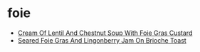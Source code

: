 # foie

 * [Cream Of Lentil And Chestnut Soup With Foie Gras Custard](index/c/cream-of-lentil-and-chestnut-soup-with-foie-gras-custard-104751.json)
 * [Seared Foie Gras And Lingonberry Jam On Brioche Toast](index/s/seared-foie-gras-and-lingonberry-jam-on-brioche-toast-102725.json)

